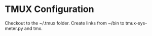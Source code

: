 TMUX Configuration
==================

Checkout to the ~/.tmux folder.
Create links from ~/bin to tmux-sys-meter.py and tmx.
